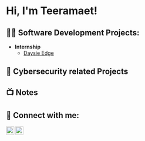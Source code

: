 <h1>Hi, I'm Teeramaet! <br/>
<h2>👨‍💻 Software Development Projects:</h2>

- <b>Internship</b>
  - [Daysie Edge](https://github.com/teeramaet/daysieEdge)

<h2>👨‍ Cybersecurity related Projects</h2>

<h2>📺 Notes </h2>

<h2> 🤳 Connect with me:</h2>

[<img align="left" alt="JoshMadakor | LinkedIn" width="22px" src="https://cdn.jsdelivr.net/npm/simple-icons@v3/icons/linkedin.svg" />][linkedin]
[<img align="left" alt="JoshMadakor | Instagram" width="22px" src="https://cdn.jsdelivr.net/npm/simple-icons@v3/icons/instagram.svg" />][instagram]

[instagram]: https://www.instagram.com/elf_kp/
[linkedin]: https://linkedin.com/in/teeramaet-bongkodmalee-35213a263

<!--

Here are some ideas to get you started:

- 🔭 I’m currently working on ...
- 🌱 I’m currently learning ...
- 👯 I’m looking to collaborate on ...
- 🤔 I’m looking for help with ...
- 💬 Ask me about ...
- 📫 How to reach me: ...
- 😄 Pronouns: ...
- ⚡ Fun fact: ...
-->
